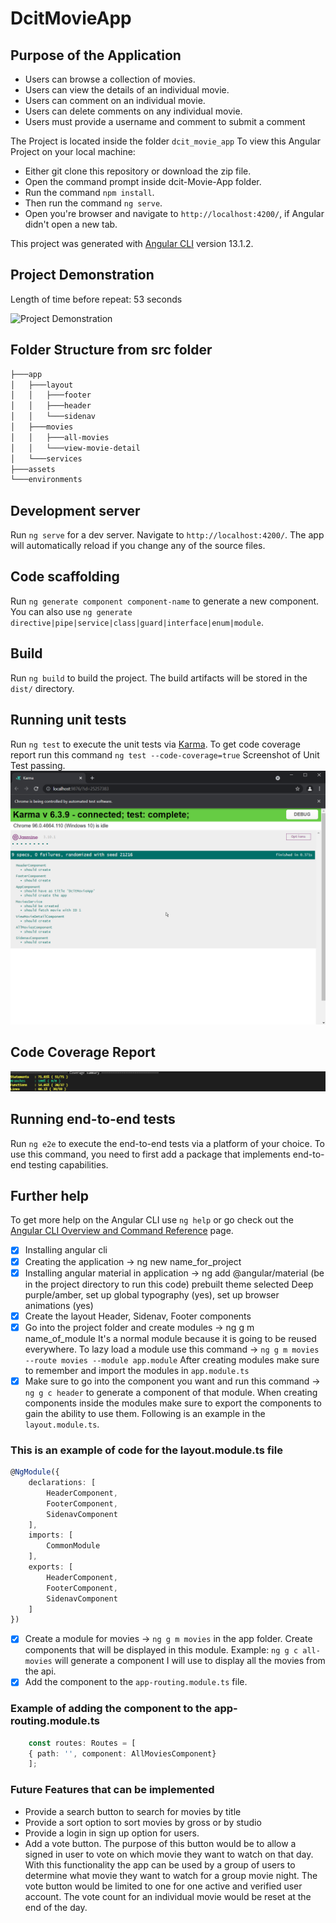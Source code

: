 # DcitMovieApp

## Purpose of the Application

- Users can browse a collection of movies.
- Users can view the details of an individual movie.
- Users can comment on an individual movie.
- Users can delete comments on any individual movie.
- Users must provide a username and comment to submit a comment

The Project is located inside the folder `dcit_movie_app`
To view this Angular Project on your local machine:

- Either git clone this repository or download the zip file.
- Open the command prompt inside dcit-Movie-App folder.
- Run the command `npm install`.
- Then run the command `ng serve`.
- Open you're browser and navigate to `http://localhost:4200/`, if Angular didn't open a new tab.

This project was generated with [Angular CLI](https://github.com/angular/angular-cli) version 13.1.2.

## Project Demonstration

Length of time before repeat: 53 seconds

![Project Demonstration](https://github.com/firepenguindisopanda/DCIT-Movie-App/blob/main/readme_assets/website-demonstration.gif)

## Folder Structure from src folder

```bash
├───app
│   ├───layout
│   │   ├───footer
│   │   ├───header
│   │   └───sidenav
│   ├───movies
│   │   ├───all-movies
│   │   └───view-movie-detail
│   └───services
├───assets
└───environments
```

## Development server

Run `ng serve` for a dev server. Navigate to `http://localhost:4200/`. The app will automatically reload if you change any of the source files.

## Code scaffolding

Run `ng generate component component-name` to generate a new component. You can also use `ng generate directive|pipe|service|class|guard|interface|enum|module`.

## Build

Run `ng build` to build the project. The build artifacts will be stored in the `dist/` directory.

## Running unit tests

Run `ng test` to execute the unit tests via [Karma](https://karma-runner.github.io).
To get code coverage report run this command `ng test --code-coverage=true`
Screenshot of Unit Test passing.
![Unit Test Using Karma](https://github.com/firepenguindisopanda/DCIT-Movie-App/blob/main/readme_assets/2021-12-26%2022_30_46-Karma.png)

## Code Coverage Report

![Code Coverage Image](https://github.com/firepenguindisopanda/DCIT-Movie-App/blob/main/readme_assets/Code-Coverage.png)

## Running end-to-end tests

Run `ng e2e` to execute the end-to-end tests via a platform of your choice. To use this command, you need to first add a package that implements end-to-end testing capabilities.

## Further help

To get more help on the Angular CLI use `ng help` or go check out the [Angular CLI Overview and Command Reference](https://angular.io/cli) page.

- [x] Installing angular cli
- [x] Creating the application -> ng new name_for_project
- [x] Installing angular material in application -> ng add @angular/material (be in the project directory to run this code) prebuilt theme selected Deep purple/amber, set up global typography (yes), set up browser animations (yes)
- [x] Create the layout Header, Sidenav, Footer components
- [x] Go into the project folder and create modules -> ng g m name_of_module It's a normal module because it is going to be reused everywhere. To lazy load a module use this command -> `ng g m movies --route movies --module app.module` After creating modules make sure to remember and import the modules in `app.module.ts`
- [x] Make sure to go into the component you want and run this command -> `ng g c header` to generate a component of that module. When creating components inside the modules make sure to export the components to gain the ability to use them. Following is an example in the `layout.module.ts`.

### This is an example of code for the layout.module.ts file

```typescript
@NgModule({
	declarations: [
		HeaderComponent,
		FooterComponent,
		SidenavComponent
	],
	imports: [
		CommonModule
	],
	exports: [
		HeaderComponent,
		FooterComponent,
		SidenavComponent
	]
})
```

- [x] Create a module for movies -> `ng g m movies` in the app folder. Create components that will be displayed in this module. Example: `ng g c all-movies` will generate a component I will use to display all the movies from the api.
- [x] Add the component to the `app-routing.module.ts` file.

### Example of adding the component to the app-routing.module.ts

```typescript
	const routes: Routes = [
  	{ path: '', component: AllMoviesComponent}
	];
```

### Future Features that can be implemented

- Provide a search button to search for movies by title
- Provide a sort option to sort movies by gross or by studio
- Provide a login in sign up option for users.
- Add a vote button. The purpose of this button would be to allow a signed in user to vote on which movie they want to watch on that day. With this functionality the app can be used by a group of users to determine what movie they want to watch for a group movie night. The vote button would be limited to one for one active and verified user account. The vote count for an individual movie would be reset at the end of the day. 
